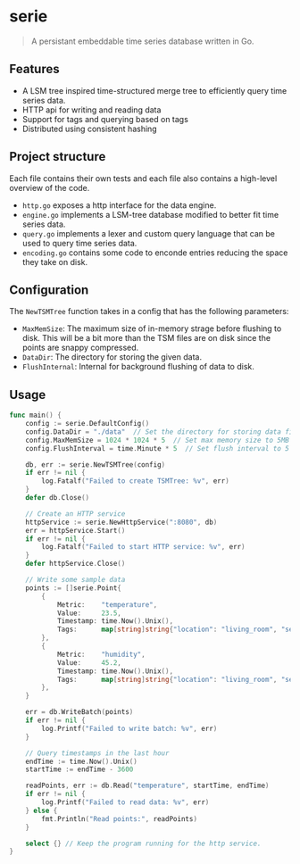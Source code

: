# serie

> A persistant embeddable time series database written in Go.

## Features

- A LSM tree inspired time-structured merge tree to efficiently query time series data.
- HTTP api for writing and reading data
- Support for tags and querying based on tags
- Distributed using consistent hashing

## Project structure

Each file contains their own tests and each file also contains a high-level overview of the code.

- `http.go` exposes a http interface for the data engine.
- `engine.go` implements a LSM-tree database modified to better fit time series data.
- `query.go` implements a lexer and custom query language that can be used to query time series data.
- `encoding.go` contains some code to enconde entries reducing the space they take on disk.


## Configuration

The `NewTSMTree` function takes in a config that has the following parameters:

- `MaxMemSize`: The maximum size of in-memory strage before flushing to disk. This will be a bit more than the TSM files are on disk since the points are snappy compressed.
- `DataDir`: The directory for storing the given data.
- `FlushInternal`: Internal for background flushing of data to disk.

## Usage
```go
func main() {
	config := serie.DefaultConfig()
	config.DataDir = "./data"  // Set the directory for storing data files
	config.MaxMemSize = 1024 * 1024 * 5  // Set max memory size to 5MB
	config.FlushInterval = time.Minute * 5  // Set flush interval to 5 minutes

	db, err := serie.NewTSMTree(config)
	if err != nil {
		log.Fatalf("Failed to create TSMTree: %v", err)
	}
	defer db.Close()

	// Create an HTTP service
	httpService := serie.NewHttpService(":8080", db)
	err = httpService.Start()
	if err != nil {
		log.Fatalf("Failed to start HTTP service: %v", err)
	}
	defer httpService.Close()

	// Write some sample data
	points := []serie.Point{
		{
			Metric:    "temperature",
			Value:     23.5,
			Timestamp: time.Now().Unix(),
			Tags:      map[string]string{"location": "living_room", "sensor": "thermometer_1"},
		},
		{
			Metric:    "humidity",
			Value:     45.2,
			Timestamp: time.Now().Unix(),
			Tags:      map[string]string{"location": "living_room", "sensor": "hygrometer_1"},
		},
	}

	err = db.WriteBatch(points)
	if err != nil {
		log.Printf("Failed to write batch: %v", err)
	}

	// Query timestamps in the last hour
	endTime := time.Now().Unix()
	startTime := endTime - 3600

	readPoints, err := db.Read("temperature", startTime, endTime)
	if err != nil {
		log.Printf("Failed to read data: %v", err)
	} else {
		fmt.Println("Read points:", readPoints)
	}

	select {} // Keep the program running for the http service.
}
```
